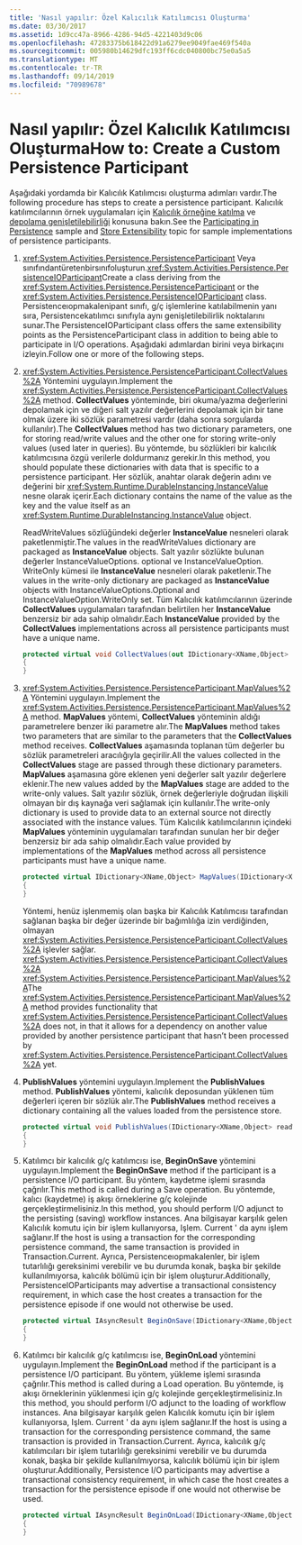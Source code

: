 ```yaml
---
title: 'Nasıl yapılır: Özel Kalıcılık Katılımcısı Oluşturma'
ms.date: 03/30/2017
ms.assetid: 1d9cc47a-8966-4286-94d5-4221403d9c06
ms.openlocfilehash: 47283375b618422d91a6279ee9049fae469f540a
ms.sourcegitcommit: 005980b14629dfc193ff6cdc040800bc75e0a5a5
ms.translationtype: MT
ms.contentlocale: tr-TR
ms.lasthandoff: 09/14/2019
ms.locfileid: "70989678"
---
```

# <a name="how-to-create-a-custom-persistence-participant"></a><span data-ttu-id="7e8a2-102">Nasıl yapılır: Özel Kalıcılık Katılımcısı Oluşturma</span><span class="sxs-lookup"><span data-stu-id="7e8a2-102">How to: Create a Custom Persistence Participant</span></span>
<span data-ttu-id="7e8a2-103">Aşağıdaki yordamda bir Kalıcılık Katılımcısı oluşturma adımları vardır.</span><span class="sxs-lookup"><span data-stu-id="7e8a2-103">The following procedure has steps to create a persistence participant.</span></span> <span data-ttu-id="7e8a2-104">Kalıcılık katılımcılarının örnek uygulamaları için [Kalıcılık örneğine katılma](https://go.microsoft.com/fwlink/?LinkID=177735) ve [depolama genişletilebilirliği](store-extensibility.md) konusuna bakın.</span><span class="sxs-lookup"><span data-stu-id="7e8a2-104">See the [Participating in Persistence](https://go.microsoft.com/fwlink/?LinkID=177735) sample and [Store Extensibility](store-extensibility.md) topic for sample implementations of persistence participants.</span></span>  
  
1. <span data-ttu-id="7e8a2-105"><xref:System.Activities.Persistence.PersistenceParticipant> Veya sınıfındantüretenbirsınıfoluşturun.<xref:System.Activities.Persistence.PersistenceIOParticipant></span><span class="sxs-lookup"><span data-stu-id="7e8a2-105">Create a class deriving from the <xref:System.Activities.Persistence.PersistenceParticipant> or the <xref:System.Activities.Persistence.PersistenceIOParticipant> class.</span></span> <span data-ttu-id="7e8a2-106">Persistenceıopmakalenipant sınıfı, g/ç işlemlerine katılabilmenin yanı sıra, Persistencekatılımcı sınıfıyla aynı genişletilebilirlik noktalarını sunar.</span><span class="sxs-lookup"><span data-stu-id="7e8a2-106">The PersistenceIOParticipant class offers the same extensibility points as the PersistenceParticipant class in addition to being able to participate in I/O operations.</span></span> <span data-ttu-id="7e8a2-107">Aşağıdaki adımlardan birini veya birkaçını izleyin.</span><span class="sxs-lookup"><span data-stu-id="7e8a2-107">Follow one or more of the following steps.</span></span>  
  
2. <span data-ttu-id="7e8a2-108"><xref:System.Activities.Persistence.PersistenceParticipant.CollectValues%2A> Yöntemini uygulayın.</span><span class="sxs-lookup"><span data-stu-id="7e8a2-108">Implement the <xref:System.Activities.Persistence.PersistenceParticipant.CollectValues%2A> method.</span></span> <span data-ttu-id="7e8a2-109">**CollectValues** yönteminde, biri okuma/yazma değerlerini depolamak için ve diğeri salt yazılır değerlerini depolamak için bir tane olmak üzere iki sözlük parametresi vardır (daha sonra sorgularda kullanılır).</span><span class="sxs-lookup"><span data-stu-id="7e8a2-109">The **CollectValues** method has two dictionary parameters, one for storing read/write values and the other one for storing write-only values (used later in queries).</span></span> <span data-ttu-id="7e8a2-110">Bu yöntemde, bu sözlükleri bir kalıcılık katılımcısına özgü verilerle doldurmanız gerekir.</span><span class="sxs-lookup"><span data-stu-id="7e8a2-110">In this method, you should populate these dictionaries with data that is specific to a persistence participant.</span></span> <span data-ttu-id="7e8a2-111">Her sözlük, anahtar olarak değerin adını ve değerini bir <xref:System.Runtime.DurableInstancing.InstanceValue> nesne olarak içerir.</span><span class="sxs-lookup"><span data-stu-id="7e8a2-111">Each dictionary contains the name of the value as the key and the value itself as an <xref:System.Runtime.DurableInstancing.InstanceValue> object.</span></span>  
  
    <span data-ttu-id="7e8a2-112">ReadWriteValues sözlüğündeki değerler **InstanceValue** nesneleri olarak paketlenmiştir.</span><span class="sxs-lookup"><span data-stu-id="7e8a2-112">The values in the readWriteValues dictionary are packaged as **InstanceValue** objects.</span></span> <span data-ttu-id="7e8a2-113">Salt yazılır sözlükte bulunan değerler InstanceValueOptions. optional ve InstanceValueOption. WriteOnly kümesi ile **InstanceValue** nesneleri olarak paketlenir.</span><span class="sxs-lookup"><span data-stu-id="7e8a2-113">The values in the write-only dictionary are packaged as **InstanceValue** objects with InstanceValueOptions.Optional and InstanceValueOption.WriteOnly set.</span></span> <span data-ttu-id="7e8a2-114">Tüm Kalıcılık katılımcılarının üzerinde **CollectValues** uygulamaları tarafından belirtilen her **InstanceValue** benzersiz bir ada sahip olmalıdır.</span><span class="sxs-lookup"><span data-stu-id="7e8a2-114">Each **InstanceValue** provided by the **CollectValues** implementations across all persistence participants must have a unique name.</span></span>
  
    ```csharp  
    protected virtual void CollectValues(out IDictionary<XName,Object> readWriteValues, out IDictionary<XName,Object> writeOnlyValues)
    {
    }
    ```  
  
3. <span data-ttu-id="7e8a2-115"><xref:System.Activities.Persistence.PersistenceParticipant.MapValues%2A> Yöntemini uygulayın.</span><span class="sxs-lookup"><span data-stu-id="7e8a2-115">Implement the <xref:System.Activities.Persistence.PersistenceParticipant.MapValues%2A> method.</span></span> <span data-ttu-id="7e8a2-116">**MapValues** yöntemi, **CollectValues** yönteminin aldığı parametrelere benzer iki parametre alır.</span><span class="sxs-lookup"><span data-stu-id="7e8a2-116">The **MapValues** method takes two parameters that are similar to the parameters that the **CollectValues** method receives.</span></span> <span data-ttu-id="7e8a2-117">**CollectValues** aşamasında toplanan tüm değerler bu sözlük parametreleri aracılığıyla geçirilir.</span><span class="sxs-lookup"><span data-stu-id="7e8a2-117">All the values collected in the **CollectValues** stage are passed through these dictionary parameters.</span></span> <span data-ttu-id="7e8a2-118">**MapValues** aşamasına göre eklenen yeni değerler salt yazılır değerlere eklenir.</span><span class="sxs-lookup"><span data-stu-id="7e8a2-118">The new values added by the **MapValues** stage are added to the write-only values.</span></span>  <span data-ttu-id="7e8a2-119">Salt yazılır sözlük, örnek değerleriyle doğrudan ilişkili olmayan bir dış kaynağa veri sağlamak için kullanılır.</span><span class="sxs-lookup"><span data-stu-id="7e8a2-119">The write-only dictionary is used to provide data to an external source not directly associated with the instance values.</span></span> <span data-ttu-id="7e8a2-120">Tüm Kalıcılık katılımcılarının içindeki **MapValues** yönteminin uygulamaları tarafından sunulan her bir değer benzersiz bir ada sahip olmalıdır.</span><span class="sxs-lookup"><span data-stu-id="7e8a2-120">Each value provided by implementations of the **MapValues** method across all persistence participants must have a unique name.</span></span>  
  
    ```csharp  
    protected virtual IDictionary<XName,Object> MapValues(IDictionary<XName,Object> readWriteValues,IDictionary<XName,Object> writeOnlyValues)
    {
    }
    ```  
  
     <span data-ttu-id="7e8a2-121">Yöntemi, henüz işlenmemiş olan başka bir Kalıcılık Katılımcısı tarafından sağlanan başka bir değer üzerinde bir bağımlılığa izin verdiğinden, olmayan <xref:System.Activities.Persistence.PersistenceParticipant.CollectValues%2A> işlevler sağlar. <xref:System.Activities.Persistence.PersistenceParticipant.CollectValues%2A> <xref:System.Activities.Persistence.PersistenceParticipant.MapValues%2A></span><span class="sxs-lookup"><span data-stu-id="7e8a2-121">The <xref:System.Activities.Persistence.PersistenceParticipant.MapValues%2A> method provides functionality that <xref:System.Activities.Persistence.PersistenceParticipant.CollectValues%2A> does not, in that it allows for a dependency on another value provided by another persistence participant that hasn’t been processed by <xref:System.Activities.Persistence.PersistenceParticipant.CollectValues%2A> yet.</span></span>  
  
4. <span data-ttu-id="7e8a2-122">**PublishValues** yöntemini uygulayın.</span><span class="sxs-lookup"><span data-stu-id="7e8a2-122">Implement the **PublishValues** method.</span></span> <span data-ttu-id="7e8a2-123">**PublishValues** yöntemi, kalıcılık deposundan yüklenen tüm değerleri içeren bir sözlük alır.</span><span class="sxs-lookup"><span data-stu-id="7e8a2-123">The **PublishValues** method receives a dictionary containing all the values loaded from the persistence store.</span></span>  
  
    ```csharp  
    protected virtual void PublishValues(IDictionary<XName,Object> readWriteValues)
    {
    }
    ```  
  
5. <span data-ttu-id="7e8a2-124">Katılımcı bir kalıcılık g/ç katılımcısı ise, **BeginOnSave** yöntemini uygulayın.</span><span class="sxs-lookup"><span data-stu-id="7e8a2-124">Implement the **BeginOnSave** method if the participant is a persistence I/O participant.</span></span> <span data-ttu-id="7e8a2-125">Bu yöntem, kaydetme işlemi sırasında çağrılır.</span><span class="sxs-lookup"><span data-stu-id="7e8a2-125">This method is called during a Save operation.</span></span> <span data-ttu-id="7e8a2-126">Bu yöntemde, kalıcı (kaydetme) iş akışı örneklerine g/ç kolejinde gerçekleştirmelisiniz.</span><span class="sxs-lookup"><span data-stu-id="7e8a2-126">In this method, you should perform I/O adjunct to the persisting (saving) workflow instances.</span></span>  <span data-ttu-id="7e8a2-127">Ana bilgisayar karşılık gelen Kalıcılık komutu için bir işlem kullanıyorsa, Işlem. Current ' da aynı işlem sağlanır.</span><span class="sxs-lookup"><span data-stu-id="7e8a2-127">If the host is using a transaction for the corresponding persistence command, the same transaction is provided in Transaction.Current.</span></span>  <span data-ttu-id="7e8a2-128">Ayrıca, Persistenceıopmakalenler, bir işlem tutarlılığı gereksinimi verebilir ve bu durumda konak, başka bir şekilde kullanılmıyorsa, kalıcılık bölümü için bir işlem oluşturur.</span><span class="sxs-lookup"><span data-stu-id="7e8a2-128">Additionally, PersistenceIOParticipants may advertise a transactional consistency requirement, in which case the host creates a transaction for the persistence episode if one would not otherwise be used.</span></span>  
  
    ```csharp  
    protected virtual IAsyncResult BeginOnSave(IDictionary<XName,Object> readWriteValues, IDictionary<XName,Object> writeOnlyValues, TimeSpan timeout, AsyncCallback callback, Object state)
    {
    }
    ```  
  
6. <span data-ttu-id="7e8a2-129">Katılımcı bir kalıcılık g/ç katılımcısı ise, **BeginOnLoad** yöntemini uygulayın.</span><span class="sxs-lookup"><span data-stu-id="7e8a2-129">Implement the **BeginOnLoad** method if the participant is a persistence I/O participant.</span></span> <span data-ttu-id="7e8a2-130">Bu yöntem, yükleme işlemi sırasında çağrılır.</span><span class="sxs-lookup"><span data-stu-id="7e8a2-130">This method is called during a Load operation.</span></span> <span data-ttu-id="7e8a2-131">Bu yöntemde, iş akışı örneklerinin yüklenmesi için g/ç kolejinde gerçekleştirmelisiniz.</span><span class="sxs-lookup"><span data-stu-id="7e8a2-131">In this method, you should perform I/O adjunct to the loading of workflow instances.</span></span> <span data-ttu-id="7e8a2-132">Ana bilgisayar karşılık gelen Kalıcılık komutu için bir işlem kullanıyorsa, Işlem. Current ' da aynı işlem sağlanır.</span><span class="sxs-lookup"><span data-stu-id="7e8a2-132">If the host is using a transaction for the corresponding persistence command, the same transaction is provided in Transaction.Current.</span></span> <span data-ttu-id="7e8a2-133">Ayrıca, kalıcılık g/ç katılımcıları bir işlem tutarlılığı gereksinimi verebilir ve bu durumda konak, başka bir şekilde kullanılmıyorsa, kalıcılık bölümü için bir işlem oluşturur.</span><span class="sxs-lookup"><span data-stu-id="7e8a2-133">Additionally, Persistence I/O participants may advertise a transactional consistency requirement, in which case the host creates a transaction for the persistence episode if one would not otherwise be used.</span></span>  
  
    ```csharp  
    protected virtual IAsyncResult BeginOnLoad(IDictionary<XName,Object> readWriteValues, TimeSpan timeout, AsyncCallback callback, Object state)
    {
    }
    ```
